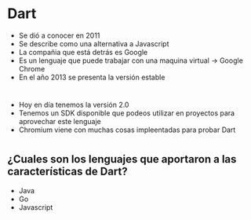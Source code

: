 # Dart
- Se dió a conocer en 2011
- Se describe como una alternativa a Javascript
- La compañia que está detrás es Google
- Es un lenguaje que puede trabajar con una maquina virtual -> Google Chrome
- En el año 2013 se presenta la versión estable
#
- Hoy en día tenemos la versión 2.0
- Tenemos un SDK disponible que podeos utilizar en proyectos para aprovechar este lenguaje
- Chromium viene con muchas cosas impleentadas para probar Dart
#
## ¿Cuales son los lenguajes que aportaron a las características de Dart?
- Java
- Go
- Javascript
